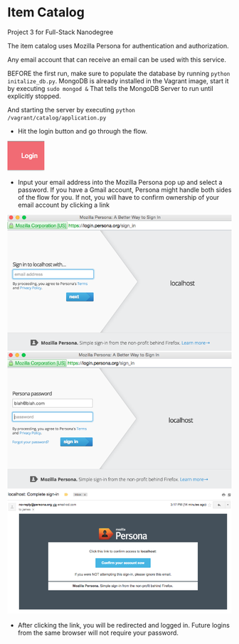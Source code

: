 # Item Catalog

Project 3 for Full-Stack Nanodegree

The item catalog uses Mozilla Persona for authentication and authorization.

Any email account that can receive an email can be used with this service.

BEFORE the first run, make sure to populate the database by running `python initalize_db.py`.
MongoDB is already installed in the Vagrant image, start it by executing `sudo mongod &`
That tells the MongoDB Server to run until explicitly stopped.

And starting the server by executing `python /vagrant/catalog/application.py`

 - Hit the login button and go through the flow.

<img src="static/readme/login.png">

 - Input your email address into the Mozilla Persona pop up and select a password. If you have a Gmail account, Persona might handle both sides of the flow for you. If not, you will have to confirm ownership of your email account by clicking a link

<img src="static/readme/persona.png">

<img src="static/readme/select password.png">

<img src="static/readme/email confirmation.png">

- After clicking the link, you will be redirected and logged in. Future logins from the same browser will not require your password.


